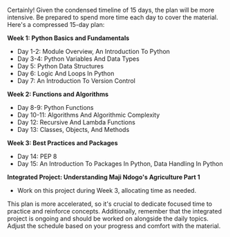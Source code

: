 Certainly! Given the condensed timeline of 15 days, the plan will be more intensive. Be prepared to spend more time each day to cover the material. Here's a compressed 15-day plan:

**Week 1: Python Basics and Fundamentals**
- Day 1-2: Module Overview, An Introduction To Python
- Day 3-4: Python Variables And Data Types
- Day 5: Python Data Structures
- Day 6: Logic And Loops In Python
- Day 7: An Introduction To Version Control

**Week 2: Functions and Algorithms**
- Day 8-9: Python Functions
- Day 10-11: Algorithms And Algorithmic Complexity
- Day 12: Recursive And Lambda Functions
- Day 13: Classes, Objects, And Methods

**Week 3: Best Practices and Packages**
- Day 14: PEP 8
- Day 15: An Introduction To Packages In Python, Data Handling In Python

**Integrated Project: Understanding Maji Ndogo's Agriculture Part 1**
- Work on this project during Week 3, allocating time as needed.

This plan is more accelerated, so it's crucial to dedicate focused time to practice and reinforce concepts. Additionally, remember that the integrated project is ongoing and should be worked on alongside the daily topics. Adjust the schedule based on your progress and comfort with the material.

